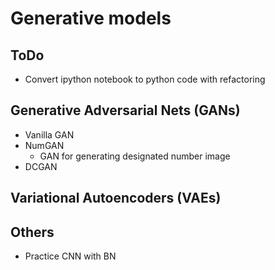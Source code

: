 # Generative models

## ToDo

* Convert ipython notebook to python code with refactoring

## Generative Adversarial Nets (GANs)

* Vanilla GAN
* NumGAN
    * GAN for generating designated number image
* DCGAN

## Variational Autoencoders (VAEs)

## Others

* Practice CNN with BN
